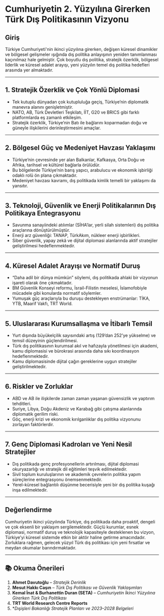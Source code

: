 # Cumhuriyetin 2. Yüzyılına Girerken Türk Dış Politikasının Vizyonu

## Giriş

Türkiye Cumhuriyeti'nin ikinci yüzyılına girerken, değişen küresel dinamikler ve bölgesel gelişmeler ışığında dış politika anlayışının yeniden tanımlanması kaçınılmaz hale gelmiştir. Çok boyutlu dış politika, stratejik özerklik, bölgesel liderlik ve küresel adalet arayışı, yeni yüzyılın temel dış politika hedefleri arasında yer almaktadır.

---

## 1. Stratejik Özerklik ve Çok Yönlü Diplomasi

- Tek kutuplu dünyadan çok kutupluluğa geçiş, Türkiye’nin diplomatik manevra alanını genişletmiştir.
- NATO, AB, Türk Devletleri Teşkilatı, İİT, G20 ve BRICS gibi farklı platformlarda eş zamanlı etkileşim.
- Stratejik özerklik, Türkiye’nin Batı ile bağlarını koparmadan doğu ve güneyle ilişkilerini derinleştirmesini amaçlar.

---

## 2. Bölgesel Güç ve Medeniyet Havzası Yaklaşımı

- Türkiye’nin çevresinde yer alan Balkanlar, Kafkasya, Orta Doğu ve Afrika, tarihsel ve kültürel bağlarla örülüdür.
- Bu bölgelerde Türkiye’nin barış yapıcı, arabulucu ve ekonomik işbirliği odaklı rolü ön plana çıkmaktadır.
- Medeniyet havzası kavramı, dış politikada kimlik temelli bir yaklaşımı da yansıtır.

---

## 3. Teknoloji, Güvenlik ve Enerji Politikalarının Dış Politikaya Entegrasyonu

- Savunma sanayiindeki atılımlar (SİHA’lar, yerli silah sistemleri) dış politika araçlarına dönüştürülmüştür.
- Enerji arz güvenliği: TANAP, TürkAkım, nükleer enerji işbirlikleri.
- Siber güvenlik, yapay zekâ ve dijital diplomasi alanlarında aktif stratejiler geliştirilmesi hedeflenmektedir.

---

## 4. Küresel Adalet Arayışı ve Normatif Duruş

- “Daha adil bir dünya mümkün” söylemi, dış politikada ahlaki bir vizyonun işareti olarak öne çıkmaktadır.
- BM Güvenlik Konseyi reformu, İsrail-Filistin meselesi, İslamofobiyle mücadele gibi konularda normatif söylemler.
- Yumuşak güç araçlarıyla bu duruşu destekleyen enstrümanlar: TİKA, YTB, Maarif Vakfı, TRT World.

---

## 5. Uluslararası Kurumsallaşma ve İtibarlı Temsil

- Yurt dışında büyükelçilik sayısındaki artış (129’dan 252’ye yükselme) ve temsil düzeyinin güçlendirilmesi.
- Türk dış politikasının kurumsal akıl ve hafızayla yönetilmesi için akademi, kamu diplomasisi ve bürokrasi arasında daha sıkı koordinasyon hedeflenmektedir.
- Kamu diplomasisinde dijital çağın gereklerine uygun stratejiler geliştirilmektedir.

---

## 6. Riskler ve Zorluklar

- ABD ve AB ile ilişkilerde zaman zaman yaşanan güvensizlik ve yaptırım tehditleri.
- Suriye, Libya, Doğu Akdeniz ve Karabağ gibi çatışma alanlarında diplomatik gerilim riski.
- Göç, enerji krizi ve ekonomik kırılganlıklar dış politika vizyonunu zorlayan faktörlerdir.

---

## 7. Genç Diplomasi Kadroları ve Yeni Nesil Stratejiler

- Dış politikada genç profesyonellerin artırılması, dijital diplomasi okuryazarlığı ve stratejik dil eğitimleri teşvik edilmektedir.
- Sivil toplum kuruluşlarının ve akademik çevrelerin politika yapım süreçlerine entegrasyonu önemsenmektedir.
- Yerel–küresel bağlantılı düşünme becerisiyle yeni bir dış politika kuşağı inşa edilmektedir.

---

## Değerlendirme

Cumhuriyetin ikinci yüzyılında Türkiye, dış politikada daha proaktif, dengeli ve çok eksenli bir yaklaşım sergilemektedir. Güçlü kurumlar, esnek diplomasi, normatif duruş ve teknolojik kapasiteyle desteklenen bu vizyon, Türkiye’yi küresel sistemde etkin bir aktör haline getirme amacındadır. Zorluklara rağmen, gelecek yüzyıl Türk dış politikası için yeni fırsatlar ve meydan okumalar barındırmaktadır.

---

## 📚 Okuma Önerileri

1. **Ahmet Davutoğlu** – _Stratejik Derinlik_
2. **Mesut Hakkı Caşın** – _Türk Dış Politikası ve Güvenlik Yaklaşımları_
3. **Kemal İnat & Burhanettin Duran (SETA)** – _Cumhuriyetin İkinci Yüzyılına Girerken Türk Dış Politikası_
4. **TRT World Research Centre Reports**
5. \*_Dışişleri Bakanlığı Stratejik Planları ve 2023–2028 Belgeleri_
